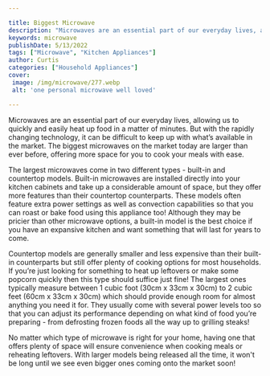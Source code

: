 ```yaml
---

title: Biggest Microwave
description: "Microwaves are an essential part of our everyday lives, allowing us to quickly and easily heat up food in a matter of minutes. But...continue on"
keywords: microwave
publishDate: 5/13/2022
tags: ["Microwave", "Kitchen Appliances"]
author: Curtis
categories: ["Household Appliances"]
cover: 
 image: /img/microwave/277.webp
 alt: 'one personal microwave well loved'

---
```


Microwaves are an essential part of our everyday lives, allowing us to quickly and easily heat up food in a matter of minutes. But with the rapidly changing technology, it can be difficult to keep up with what’s available in the market. The biggest microwaves on the market today are larger than ever before, offering more space for you to cook your meals with ease.

The largest microwaves come in two different types - built-in and countertop models. Built-in microwaves are installed directly into your kitchen cabinets and take up a considerable amount of space, but they offer more features than their countertop counterparts. These models often feature extra power settings as well as convection capabilities so that you can roast or bake food using this appliance too! Although they may be pricier than other microwave options, a built-in model is the best choice if you have an expansive kitchen and want something that will last for years to come.

Countertop models are generally smaller and less expensive than their built-in counterparts but still offer plenty of cooking options for most households. If you’re just looking for something to heat up leftovers or make some popcorn quickly then this type should suffice just fine! The largest ones typically measure between 1 cubic foot (30cm x 33cm x 30cm) to 2 cubic feet (60cm x 33cm x 30cm) which should provide enough room for almost anything you need it for. They usually come with several power levels too so that you can adjust its performance depending on what kind of food you’re preparing - from defrosting frozen foods all the way up to grilling steaks! 

No matter which type of microwave is right for your home, having one that offers plenty of space will ensure convenience when cooking meals or reheating leftovers. With larger models being released all the time, it won't be long until we see even bigger ones coming onto the market soon!
